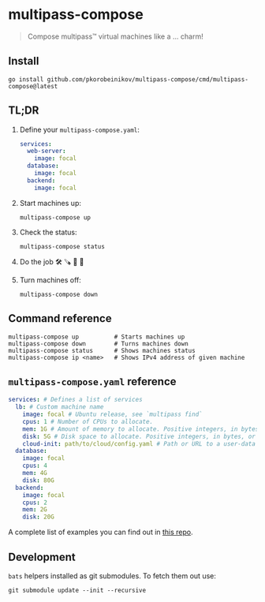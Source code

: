 # multipass-compose

> Compose multipass™ virtual machines like a ... charm!

## Install

```shell
go install github.com/pkorobeinikov/multipass-compose/cmd/multipass-compose@latest
```

## TL;DR

1. Define your `multipass-compose.yaml`:

   ```yaml
   services:
     web-server:
       image: focal
     database:
       image: focal
     backend:
       image: focal
   ```

2. Start machines up:

   ```shell
   multipass-compose up
   ```

3. Check the status:

   ```shell
   multipass-compose status
   ```

4. Do the job :hammer_and_wrench: :carpentry_saw: :hammer: :wrench:
5. Turn machines off:

   ```shell
   multipass-compose down
   ```

## Command reference

```shell
multipass-compose up          # Starts machines up
multipass-compose down        # Turns machines down
multipass-compose status      # Shows machines status
multipass-compose ip <name>   # Shows IPv4 address of given machine
```

## `multipass-compose.yaml` reference

```yaml
services: # Defines a list of services
  lb: # Custom machine name
    image: focal # Ubuntu release, see `multipass find`
    cpus: 1 # Number of CPUs to allocate.
    mem: 1G # Amount of memory to allocate. Positive integers, in bytes, or with K, M, G suffix.
    disk: 5G # Disk space to allocate. Positive integers, in bytes, or with K, M, G suffix.
    cloud-init: path/to/cloud/config.yaml # Path or URL to a user-data cloud-init configuration.
  database:
    image: focal
    cpus: 4
    mem: 4G
    disk: 80G
  backend:
    image: focal
    cpus: 2
    mem: 2G
    disk: 20G
```

A complete list of examples you can find out
in [this repo](https://github.com/pkorobeinikov/multipass-compose-showcase).

## Development

`bats` helpers installed as git submodules. To fetch them out use:

```shell
git submodule update --init --recursive
```
